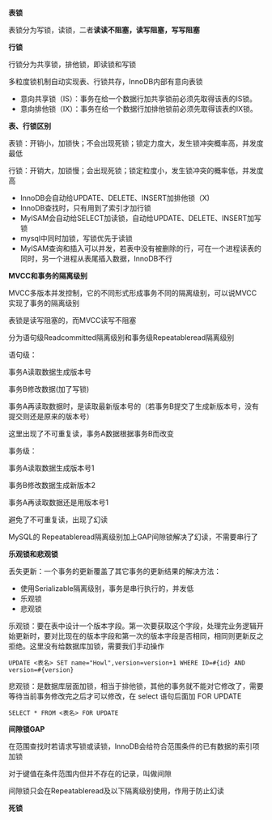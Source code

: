**表锁**

表锁分为写锁，读锁，二者**读读不阻塞，读写阻塞，写写阻塞**



**行锁**

行锁分为共享锁，排他锁，即读锁和写锁



多粒度锁机制自动实现表、行锁共存，InnoDB内部有意向表锁

- 意向共享锁（IS）：事务在给一个数据行加共享锁前必须先取得该表的IS锁。
- 意向排他锁（IX）：事务在给一个数据行加排他锁前必须先取得该表的IX锁。



**表、行锁区别**

表锁：开销小，加锁快；不会出现死锁；锁定力度大，发生锁冲突概率高，并发度最低

行锁：开销大，加锁慢；会出现死锁；锁定粒度小，发生锁冲突的概率低，并发度高



- InnoDB会自动给UPDATE、DELETE、INSERT加排他锁（X)
- InnoDB查找时，只有用到了索引才加行锁
- MyISAM会自动给SELECT加读锁，自动给UPDATE、DELETE、INSERT加写锁
- mysql中同时加锁，写锁优先于读锁
- MyISAM查询和插入可以并发，若表中没有被删除的行，可在一个进程读表的同时，另一个进程从表尾插入数据，InnoDB不行



**MVCC和事务的隔离级别**

MVCC多版本并发控制，它的不同形式形成事务不同的隔离级别，可以说MVCC实现了事务的隔离级别

表锁是读写阻塞的，而MVCC读写不阻塞

分为语句级Readcommitted隔离级别和事务级Repeatableread隔离级别



语句级：

事务A读取数据生成版本号

事务B修改数据(加了写锁)

事务A再读取数据时，是读取最新版本号的（若事务B提交了生成新版本号，没有提交则还是原来的版本号）

这里出现了不可重复读，事务A数据根据事务B而改变



事务级：

事务A读取数据生成版本号1

事务B修改数据生成新版本2

事务A再读取数据还是用版本号1

避免了不可重复读，出现了幻读



MySQL的 Repeatableread隔离级别加上GAP间隙锁解决了幻读，不需要串行了



**乐观锁和悲观锁**

丢失更新：一个事务的更新覆盖了其它事务的更新结果的解决方法：

- 使用Serializable隔离级别，事务是串行执行的，并发低
- 乐观锁
- 悲观锁



乐观锁：要在表中设计一个版本字段。第一次要获取这个字段，处理完业务逻辑开始更新时，要对比现在的版本字段和第一次的版本字段是否相同，相同则更新反之拒绝。这里没有给数据库加锁，需要我们手动操作

```mysql
UPDATE <表名> SET name="Howl",version=version+1 WHERE ID=#{id} AND version=#{version}
```



悲观锁：是数据库层面加锁，相当于排他锁，其他的事务就不能对它修改了，需要等待当前事务修改完之后才可以修改，在 select 语句后面加 FOR UPDATE

```mysql
SELECT * FROM <表名> FOR UPDATE
```



**间隙锁GAP**

在范围查找时若请求写锁或读锁，InnoDB会给符合范围条件的已有数据的索引项加锁

对于键值在条件范围内但并不存在的记录，叫做间隙

间隙锁只会在Repeatableread及以下隔离级别使用，作用于防止幻读



**死锁**

